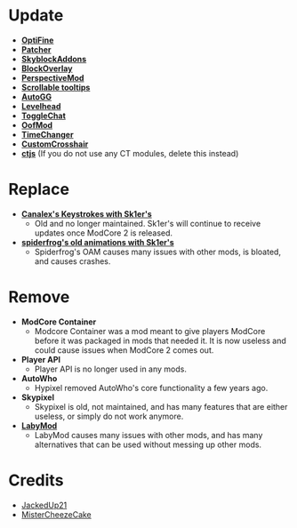 # Update
- [**OptiFine**](https://optifine.net/adloadx?f=preview_OptiFine_1.8.9_HD_U_M5.jar)
- [**Patcher**](https://sk1er.club/mods/patcher)
- [**SkyblockAddons**](https://biscuit.codes/mods/skyblockaddons/downloadversion/?v=latest)
- [**BlockOverlay**](https://hypixel.net/threads/forge-1-8-9-block-overlay-v4-0-3.1417995/)
- [**PerspectiveMod**](https://github.com/DJtheRedstoner/PerspectiveModv4/releases/latest)
- [**Scrollable tooltips**](https://sk1er.club/mods/text_overflow_scroll)
- [**AutoGG**](https://sk1er.club/mods/autogg)
- [**Levelhead**](https://sk1er.club/mods/level_head)
- [**ToggleChat**](https://github.com/boomboompower/ToggleChat/releases/)
- [**OofMod**](https://sk1er.club/mods/refractionoof)
- [**TimeChanger**](https://github.com/shatter-point/Revamped-TimeChanger/releases/latest)
- [**CustomCrosshair**](https://www.curseforge.com/minecraft/mc-mods/custom-crosshair-mod/files/all?filter-game-version=2020709689%3A5806)
- [**ctjs**](https://github.com/ChatTriggers/ChatTriggers/releases/latest) (If you do not use any CT modules, delete this instead)

# Replace
- [**Canalex's Keystrokes with Sk1er's**](https://sk1er.club/mods/keystrokesmod)
  - Old and no longer maintained. Sk1er's will continue to receive updates once ModCore 2 is released.
- [**spiderfrog's old animations with Sk1er's**](https://sk1er.club/beta)
  - Spiderfrog's OAM causes many issues with other mods, is bloated, and causes crashes.

# Remove
- **ModCore Container**
  - Modcore Container was a mod meant to give players ModCore before it was packaged in mods that needed it. It is now useless and could cause issues when ModCore 2 comes out.
- **Player API**
  - Player API is no longer used in any mods.
- **AutoWho**
  - Hypixel removed AutoWho's core functionality a few years ago.
- **Skypixel**
  - Skypixel is old, not maintained, and has many features that are either useless, or simply do not work anymore.
- [**LabyMod**](https://github.com/MicrocontrollersDev/Alternatives/blob/main/LabyMod.md)
  - LabyMod causes many issues with other mods, and has many alternatives that can be used without messing up other mods.

# Credits
- [JackedUp21](https://github.com/JackedUp21)
- [MisterCheezeCake](https://github.com/MisterCheezeCake)
